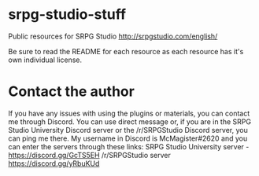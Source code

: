 # srpg-studio-stuff

Public resources for SRPG Studio http://srpgstudio.com/english/

Be sure to read the README for each resource as each resource has it's own individual license.


# Contact the author

If you have any issues with using the plugins or materials, you can contact me through Discord. You can use direct message or, if you are in the SRPG Studio University Discord server or the /r/SRPGStudio Discord server, you can ping me there.
My username in Discord is McMagister#2620 and you can enter the servers through these links:
SRPG Studio University server - https://discord.gg/GcTS5EH
/r/SRPGStudio server https://discord.gg/yRbuKUd
